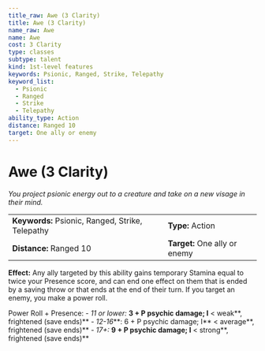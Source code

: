 ```yaml
---
title_raw: Awe (3 Clarity)
title: Awe (3 Clarity)
name_raw: Awe
name: Awe
cost: 3 Clarity
type: classes
subtype: talent
kind: 1st-level features
keywords: Psionic, Ranged, Strike, Telepathy
keyword_list:
  - Psionic
  - Ranged
  - Strike
  - Telepathy
ability_type: Action
distance: Ranged 10
target: One ally or enemy
---
```


# Awe (3 Clarity)

*You project psionic energy out to a creature and take on a new visage in their mind.*

|                                                  |                               |
| :----------------------------------------------- | :---------------------------- |
| **Keywords:** Psionic, Ranged, Strike, Telepathy | **Type:** Action              |
| **Distance:** Ranged 10                          | **Target:** One ally or enemy |

**Effect:** Any ally targeted by this ability gains temporary Stamina equal to twice your Presence score, and can end one effect on them that is ended by a saving throw or that ends at the end of their turn. If you target an enemy, you make a power roll.

Power Roll + Presence: - *11 or lower:* **3 + P psychic damage; I** \< weak\*\*, frightened (save ends)\*\* - *12-16*\*\*: 6 + P psychic damage; I\*\* \< average\*\*, frightened (save ends)\*\* - *17+:* **9 + P psychic damage; I** \< strong\*\*, frightened (save ends)\*\*
